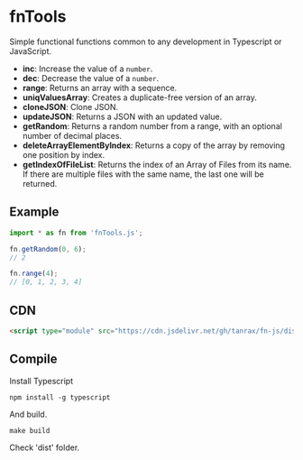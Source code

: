 # fnTools

Simple functional functions common to any development in Typescript or JavaScript.

- **inc**: Increase the value of a `number`.
- **dec**: Decrease the value of a `number`.
- **range**: Returns an array with a sequence.
- **uniqValuesArray**: Creates a duplicate-free version of an array.
- **cloneJSON**: Clone JSON.
- **updateJSON**: Returns a JSON with an updated value.
- **getRandom**: Returns a random number from a range, with an optional number of decimal places.
- **deleteArrayElementByIndex**: Returns a copy of the array by removing one position by index.
- **getIndexOfFileList**: Returns the index of an Array of Files from its name. If there are multiple files with the same name, the last one will be returned.

## Example

```javascript
import * as fn from 'fnTools.js';

fn.getRandom(0, 6);
// 2

fn.range(4);
// [0, 1, 2, 3, 4]
```

## CDN

```html
<script type="module" src="https://cdn.jsdelivr.net/gh/tanrax/fn-js/dist/fnTools.min.js"></script>
```

## Compile

Install Typescript

```shell
npm install -g typescript
```

And build.

```shell
make build
````

Check 'dist' folder.
